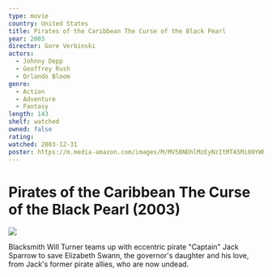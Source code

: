 ```yaml
---
type: movie
country: United States
title: Pirates of the Caribbean The Curse of the Black Pearl
year: 2003
director: Gore Verbinski
actors:
  - Johnny Depp
  - Geoffrey Rush
  - Orlando Bloom
genre:
  - Action
  - Adventure
  - Fantasy
length: 143
shelf: watched
owned: false
rating:
watched: 2003-12-31
poster: https://m.media-amazon.com/images/M/MV5BNDhlMzEyNzItMTA5Mi00YWRhLThlNTktYTQyMTA0MDIyNDEyXkEyXkFqcGc@._V1_SX300.jpg
---
```


# Pirates of the Caribbean The Curse of the Black Pearl (2003)

![](https://m.media-amazon.com/images/M/MV5BNDhlMzEyNzItMTA5Mi00YWRhLThlNTktYTQyMTA0MDIyNDEyXkEyXkFqcGc@._V1_SX300.jpg)

Blacksmith Will Turner teams up with eccentric pirate "Captain" Jack Sparrow to save Elizabeth Swann, the governor's daughter and his love, from Jack's former pirate allies, who are now undead.
